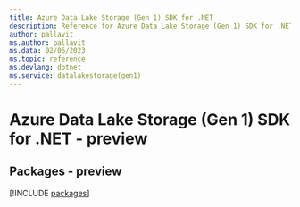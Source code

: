 ```yaml
---
title: Azure Data Lake Storage (Gen 1) SDK for .NET
description: Reference for Azure Data Lake Storage (Gen 1) SDK for .NET
author: pallavit
ms.author: pallavit
ms.data: 02/06/2023
ms.topic: reference
ms.devlang: dotnet
ms.service: datalakestorage(gen1)
---
```

# Azure Data Lake Storage (Gen 1) SDK for .NET - preview
## Packages - preview
[!INCLUDE [packages](data-lake-storage-(gen-1)-index.md)]